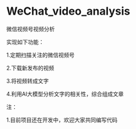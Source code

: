 # WeChat_video_analysis
微信视频号视频分析

实现如下功能：

1.定期扫描关注的微信视频号

2.下载新发布的视频

3.将视频转成文字

4.利用AI大模型分析文字的相关性，综合组成文章

注：

1.目前项目还在开发中，欢迎大家共同编写代码
